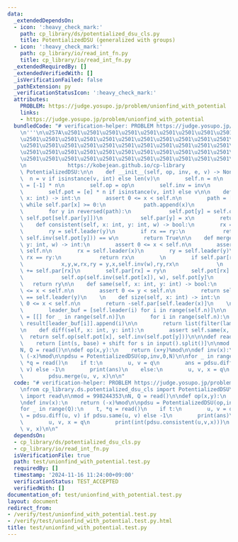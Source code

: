 ```yaml
---
data:
  _extendedDependsOn:
  - icon: ':heavy_check_mark:'
    path: cp_library/ds/potentialized_dsu_cls.py
    title: PotentializedDSU (generalized with groups)
  - icon: ':heavy_check_mark:'
    path: cp_library/io/read_int_fn.py
    title: cp_library/io/read_int_fn.py
  _extendedRequiredBy: []
  _extendedVerifiedWith: []
  _isVerificationFailed: false
  _pathExtension: py
  _verificationStatusIcon: ':heavy_check_mark:'
  attributes:
    PROBLEM: https://judge.yosupo.jp/problem/unionfind_with_potential
    links:
    - https://judge.yosupo.jp/problem/unionfind_with_potential
  bundledCode: "# verification-helper: PROBLEM https://judge.yosupo.jp/problem/unionfind_with_potential\n\
    \n'''\n\u257A\u2501\u2501\u2501\u2501\u2501\u2501\u2501\u2501\u2501\u2501\u2501\
    \u2501\u2501\u2501\u2501\u2501\u2501\u2501\u2501\u2501\u2501\u2501\u2501\u2501\
    \u2501\u2501\u2501\u2501\u2501\u2501\u2501\u2501\u2501\u2501\u2501\u2501\u2501\
    \u2501\u2501\u2501\u2501\u2501\u2501\u2501\u2501\u2501\u2501\u2501\u2501\u2501\
    \u2501\u2501\u2501\u2501\u2501\u2501\u2501\u2501\u2501\u2501\u2501\u2501\u2578\
    \n             https://kobejean.github.io/cp-library               \n'''\n\nclass\
    \ PotentializedDSU:\n\n    def __init__(self, op, inv, e, v) -> None:\n      \
    \  n = v if isinstance(v, int) else len(v)\n        self.n = n\n        self.par\
    \ = [-1] * n\n        self.op = op\n        self.inv = inv\n        self.e = e\n\
    \        self.pot = [e] * n if isinstance(v, int) else v\n\n    def leader(self,\
    \ x: int) -> int:\n        assert 0 <= x < self.n\n        path = []\n       \
    \ while self.par[x] >= 0:\n            path.append(x)\n            x = self.par[x]\n\
    \        for y in reversed(path):\n            self.pot[y] = self.op(self.pot[y],\
    \ self.pot[self.par[y]])\n            self.par[y] = x\n        return x\n    \n\
    \    def consistent(self, x: int, y: int, w) -> bool:\n        rx = self.leader(x)\n\
    \        ry = self.leader(y)\n        if rx == ry:\n            return self.op(self.pot[x],\
    \ self.inv(self.pot[y])) == w\n        return True\n\n    def merge(self, x: int,\
    \ y: int, w) -> int:\n        assert 0 <= x < self.n\n        assert 0 <= y <\
    \ self.n\n        rx = self.leader(x)\n        ry = self.leader(y)\n        if\
    \ rx == ry:\n            return rx\n        \n        if self.par[rx] < self.par[ry]:\n\
    \            x,y,w,rx,ry = y,x,self.inv(w),ry,rx\n            \n        self.par[ry]\
    \ += self.par[rx]\n        self.par[rx] = ry\n        self.pot[rx] = self.op(\n\
    \            self.op(self.inv(self.pot[x]), w), self.pot[y]\n        )\n     \
    \   return ry\n\n    def same(self, x: int, y: int) -> bool:\n        assert 0\
    \ <= x < self.n\n        assert 0 <= y < self.n\n        return self.leader(x)\
    \ == self.leader(y)\n    \n    def size(self, x: int) -> int:\n        assert\
    \ 0 <= x < self.n\n        return -self.par[self.leader(x)]\n    \n    def groups(self):\n\
    \        leader_buf = [self.leader(i) for i in range(self.n)]\n\n        result\
    \ = [[] for _ in range(self.n)]\n        for i in range(self.n):\n           \
    \ result[leader_buf[i]].append(i)\n\n        return list(filter(lambda r: r, result))\n\
    \n    def diff(self, x: int, y: int):\n        assert self.same(x, y)\n      \
    \  return self.op(self.pot[x], self.inv(self.pot[y]))\n\n\ndef read(shift=0, base=10):\n\
    \    return [int(s, base) + shift for s in input().split()]\n\nmod = 998244353\n\
    N, Q = read()\n\ndef op(x,y):\n    return (x+y)%mod\n\ndef inv(x):\n    return\
    \ (-x)%mod\n\npdsu = PotentializedDSU(op,inv,0,N)\n\nfor _ in range(Q):\n    t,\
    \ *q = read()\n    if t:\n        u, v = q\n        ans = pdsu.diff(u, v) if pdsu.same(u,\
    \ v) else -1\n        print(ans)\n    else:\n        u, v, x = q\n        print(int(pdsu.consistent(u,v,x)))\n\
    \        pdsu.merge(u, v, x)\n\n"
  code: "# verification-helper: PROBLEM https://judge.yosupo.jp/problem/unionfind_with_potential\n\
    \nfrom cp_library.ds.potentialized_dsu_cls import PotentializedDSU\nfrom cp_library.io.read_int_fn\
    \ import read\n\nmod = 998244353\nN, Q = read()\n\ndef op(x,y):\n    return (x+y)%mod\n\
    \ndef inv(x):\n    return (-x)%mod\n\npdsu = PotentializedDSU(op,inv,0,N)\n\n\
    for _ in range(Q):\n    t, *q = read()\n    if t:\n        u, v = q\n        ans\
    \ = pdsu.diff(u, v) if pdsu.same(u, v) else -1\n        print(ans)\n    else:\n\
    \        u, v, x = q\n        print(int(pdsu.consistent(u,v,x)))\n        pdsu.merge(u,\
    \ v, x)\n\n"
  dependsOn:
  - cp_library/ds/potentialized_dsu_cls.py
  - cp_library/io/read_int_fn.py
  isVerificationFile: true
  path: test/unionfind_with_potential.test.py
  requiredBy: []
  timestamp: '2024-11-16 11:24:00+09:00'
  verificationStatus: TEST_ACCEPTED
  verifiedWith: []
documentation_of: test/unionfind_with_potential.test.py
layout: document
redirect_from:
- /verify/test/unionfind_with_potential.test.py
- /verify/test/unionfind_with_potential.test.py.html
title: test/unionfind_with_potential.test.py
---
```

